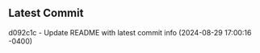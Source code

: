 
## Latest Commit
d092c1c - Update README with latest commit info (2024-08-29 17:00:16 -0400) <Yunxi-Zhou>
